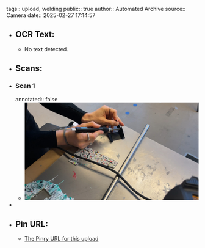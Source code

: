 tags:: upload, welding
public:: true
author:: Automated Archive
source:: Camera
date:: 2025-02-27 17:14:57

- ## OCR Text:
	- No text detected.
- ## Scans:
- ### Scan 1
  annotated:: false
	- ![./assets/scans/2025-02-27T17-14-57-3476.jpg](./assets/scans/2025-02-27T17-14-57-3476.jpg)
-
- ## Pin URL:
	- [The Pinry URL for this upload](https://pinry.petau.net/pins/200/)